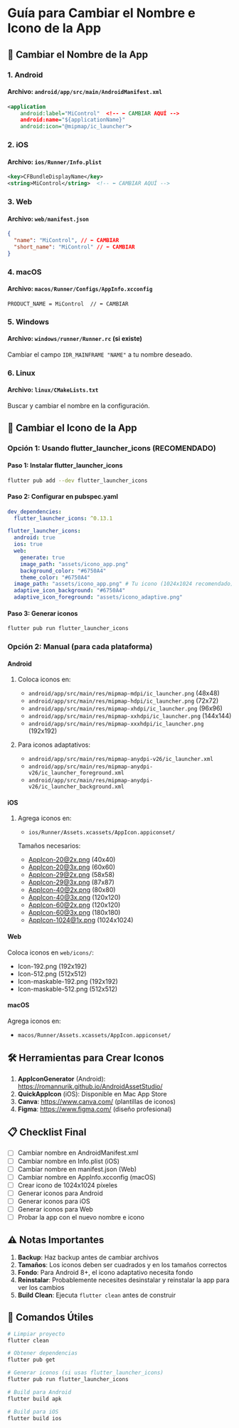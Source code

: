 # Guía para Cambiar el Nombre e Icono de la App

## 📝 Cambiar el Nombre de la App

### 1. Android

#### Archivo: `android/app/src/main/AndroidManifest.xml`

```xml
<application
    android:label="MiControl"  <!-- ⬅️ CAMBIAR AQUÍ -->
    android:name="${applicationName}"
    android:icon="@mipmap/ic_launcher">
```

### 2. iOS

#### Archivo: `ios/Runner/Info.plist`

```xml
<key>CFBundleDisplayName</key>
<string>MiControl</string>  <!-- ⬅️ CAMBIAR AQUÍ -->
```

### 3. Web

#### Archivo: `web/manifest.json`

```json
{
  "name": "MiControl", // ⬅️ CAMBIAR
  "short_name": "MiControl" // ⬅️ CAMBIAR
}
```

### 4. macOS

#### Archivo: `macos/Runner/Configs/AppInfo.xcconfig`

```
PRODUCT_NAME = MiControl  // ⬅️ CAMBIAR
```

### 5. Windows

#### Archivo: `windows/runner/Runner.rc` (si existe)

Cambiar el campo `IDR_MAINFRAME "NAME"` a tu nombre deseado.

### 6. Linux

#### Archivo: `linux/CMakeLists.txt`

Buscar y cambiar el nombre en la configuración.

## 🎨 Cambiar el Icono de la App

### Opción 1: Usando flutter_launcher_icons (RECOMENDADO)

#### Paso 1: Instalar flutter_launcher_icons

```bash
flutter pub add --dev flutter_launcher_icons
```

#### Paso 2: Configurar en pubspec.yaml

```yaml
dev_dependencies:
  flutter_launcher_icons: ^0.13.1

flutter_launcher_icons:
  android: true
  ios: true
  web:
    generate: true
    image_path: "assets/icono_app.png"
    background_color: "#6750A4"
    theme_color: "#6750A4"
  image_path: "assets/icono_app.png" # Tu icono (1024x1024 recomendado)
  adaptive_icon_background: "#6750A4"
  adaptive_icon_foreground: "assets/icono_adaptive.png"
```

#### Paso 3: Generar iconos

```bash
flutter pub run flutter_launcher_icons
```

### Opción 2: Manual (para cada plataforma)

#### Android

1. Coloca iconos en:

   - `android/app/src/main/res/mipmap-mdpi/ic_launcher.png` (48x48)
   - `android/app/src/main/res/mipmap-hdpi/ic_launcher.png` (72x72)
   - `android/app/src/main/res/mipmap-xhdpi/ic_launcher.png` (96x96)
   - `android/app/src/main/res/mipmap-xxhdpi/ic_launcher.png` (144x144)
   - `android/app/src/main/res/mipmap-xxxhdpi/ic_launcher.png` (192x192)

2. Para iconos adaptativos:
   - `android/app/src/main/res/mipmap-anydpi-v26/ic_launcher.xml`
   - `android/app/src/main/res/mipmap-anydpi-v26/ic_launcher_foreground.xml`
   - `android/app/src/main/res/mipmap-anydpi-v26/ic_launcher_background.xml`

#### iOS

1. Agrega iconos en:

   - `ios/Runner/Assets.xcassets/AppIcon.appiconset/`

   Tamaños necesarios:

   - AppIcon-20@2x.png (40x40)
   - AppIcon-20@3x.png (60x60)
   - AppIcon-29@2x.png (58x58)
   - AppIcon-29@3x.png (87x87)
   - AppIcon-40@2x.png (80x80)
   - AppIcon-40@3x.png (120x120)
   - AppIcon-60@2x.png (120x120)
   - AppIcon-60@3x.png (180x180)
   - AppIcon-1024@1x.png (1024x1024)

#### Web

Coloca iconos en `web/icons/`:

- Icon-192.png (192x192)
- Icon-512.png (512x512)
- Icon-maskable-192.png (192x192)
- Icon-maskable-512.png (512x512)

#### macOS

Agrega iconos en:

- `macos/Runner/Assets.xcassets/AppIcon.appiconset/`

## 🛠️ Herramientas para Crear Iconos

1. **AppIconGenerator** (Android): https://romannurik.github.io/AndroidAssetStudio/
2. **QuickAppIcon** (iOS): Disponible en Mac App Store
3. **Canva**: https://www.canva.com/ (plantillas de iconos)
4. **Figma**: https://www.figma.com/ (diseño profesional)

## 📋 Checklist Final

- [ ] Cambiar nombre en AndroidManifest.xml
- [ ] Cambiar nombre en Info.plist (iOS)
- [ ] Cambiar nombre en manifest.json (Web)
- [ ] Cambiar nombre en AppInfo.xcconfig (macOS)
- [ ] Crear icono de 1024x1024 píxeles
- [ ] Generar iconos para Android
- [ ] Generar iconos para iOS
- [ ] Generar iconos para Web
- [ ] Probar la app con el nuevo nombre e icono

## ⚠️ Notas Importantes

1. **Backup**: Haz backup antes de cambiar archivos
2. **Tamaños**: Los iconos deben ser cuadrados y en los tamaños correctos
3. **Fondo**: Para Android 8+, el icono adaptativo necesita fondo
4. **Reinstalar**: Probablemente necesites desinstalar y reinstalar la app para ver los cambios
5. **Build Clean**: Ejecuta `flutter clean` antes de construir

## 🚀 Comandos Útiles

```bash
# Limpiar proyecto
flutter clean

# Obtener dependencias
flutter pub get

# Generar iconos (si usas flutter_launcher_icons)
flutter pub run flutter_launcher_icons

# Build para Android
flutter build apk

# Build para iOS
flutter build ios
```

